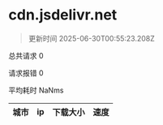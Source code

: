 
  # cdn.jsdelivr.net

  > 更新时间 2025-06-30T00:55:23.208Z
  
  总共请求 0

  请求报错 0

  平均耗时 NaNms

|城市|ip|下载大小|速度|
|-----|----------|---|---|

  